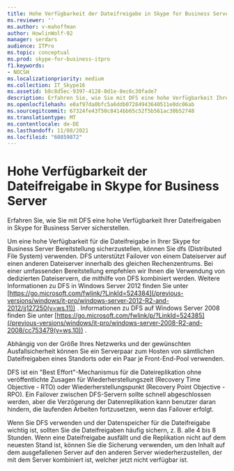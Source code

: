 ```yaml
---
title: Hohe Verfügbarkeit der Dateifreigabe in Skype for Business Server
ms.reviewer: ''
ms.author: v-mahoffman
author: HowlinWolf-92
manager: serdars
audience: ITPro
ms.topic: conceptual
ms.prod: skype-for-business-itpro
f1.keywords:
- NOCSH
ms.localizationpriority: medium
ms.collection: IT_Skype16
ms.assetid: b8c8d5ec-9397-4128-8d1e-8ec6c30fade7
description: Erfahren Sie, wie Sie mit DFS eine hohe Verfügbarkeit Ihrer Dateifreigaben in Skype for Business Server sicherstellen.
ms.openlocfilehash: e0af97da0bfc5a6ddb07284943640511e0dc06ab
ms.sourcegitcommit: 67324fe43f50c8414bb65c52f5b561ac30b52748
ms.translationtype: MT
ms.contentlocale: de-DE
ms.lasthandoff: 11/08/2021
ms.locfileid: "60859872"
---
```

# <a name="file-sharing-high-availability-in-skype-for-business-server"></a>Hohe Verfügbarkeit der Dateifreigabe in Skype for Business Server
 
Erfahren Sie, wie Sie mit DFS eine hohe Verfügbarkeit Ihrer Dateifreigaben in Skype for Business Server sicherstellen.
  
Um eine hohe Verfügbarkeit für die Dateifreigabe in Ihrer Skype for Business Server Bereitstellung sicherzustellen, können Sie dfs (Distributed File System) verwenden. DFS unterstützt Failover von einem Dateiserver auf einen anderen Dateiserver innerhalb des gleichen Rechenzentrums. Bei einer umfassenden Bereitstellung empfehlen wir Ihnen die Verwendung von dedizierten Dateiservern, die mithilfe von DFS kombiniert werden. Weitere Informationen zu DFS in Windows Server 2012 finden Sie unter [https://go.microsoft.com/fwlink/?LinkId=524384](/previous-versions/windows/it-pro/windows-server-2012-R2-and-2012/jj127250(v=ws.11)) . Informationen zu DFS auf Windows Server 2008 finden Sie unter [https://go.microsoft.com/fwlink/p/?LinkId=524385](/previous-versions/windows/it-pro/windows-server-2008-R2-and-2008/cc753479(v=ws.10)) .
  
Abhängig von der Größe Ihres Netzwerks und der gewünschten Ausfallsicherheit können Sie ein Serverpaar zum Hosten von sämtlichen Dateifreigaben eines Standorts oder ein Paar je Front-End-Pool verwenden.
  
DFS ist ein "Best Effort"-Mechanismus für die Dateireplikation ohne veröffentlichte Zusagen für Wiederherstellungszeit (Recovery Time Objective - RTO) oder Wiederherstellungspunkt (Recovery Point Objective - RPO). Ein Failover zwischen DFS-Servern sollte schnell abgeschlossen werden, aber die Verzögerung der Datenreplikation kann benutzer daran hindern, die laufenden Arbeiten fortzusetzen, wenn das Failover erfolgt.
  
Wenn Sie DFS verwenden und der Datenspeicher für die Dateifreigabe wichtig ist, sollten Sie die Dateifreigaben häufig sichern, z. B. alle 4 bis 8 Stunden. Wenn eine Dateifreigabe ausfällt und die Replikation nicht auf dem neuesten Stand ist, können Sie die Sicherung verwenden, um den Inhalt auf dem ausgefallenen Server auf den anderen Server wiederherzustellen, der mit dem Server kombiniert ist, welcher jetzt nicht verfügbar ist.
